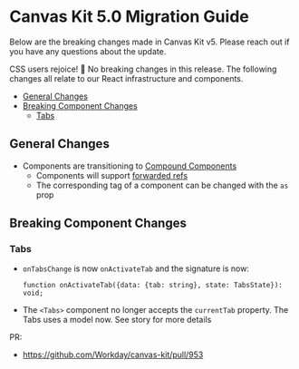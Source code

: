 # Canvas Kit 5.0 Migration Guide

Below are the breaking changes made in Canvas Kit v5. Please reach out if you have any questions
about the update.

CSS users rejoice! :tada: No breaking changes in this release. The following changes all relate to
our React infrastructure and components.

- [General Changes](#changes)
- [Breaking Component Changes](#breaking-component-changes)
  - [Tabs](#tabs)

## General Changes

- Components are transitioning to [Compound Components](./COMPOUND_COMPONENTS.md)
  - Components will support [forwarded refs](https://reactjs.org/docs/forwarding-refs.html)
  - The corresponding tag of a component can be changed with the `as` prop

## Breaking Component Changes

### Tabs

- `onTabsChange` is now `onActivateTab` and the signature is now:
  ```tsx
  function onActivateTab({data: {tab: string}, state: TabsState}): void;
  ```
- The `<Tabs>` component no longer accepts the `currentTab` property. The Tabs uses a model now. See
  story for more details

PR:

- https://github.com/Workday/canvas-kit/pull/953
